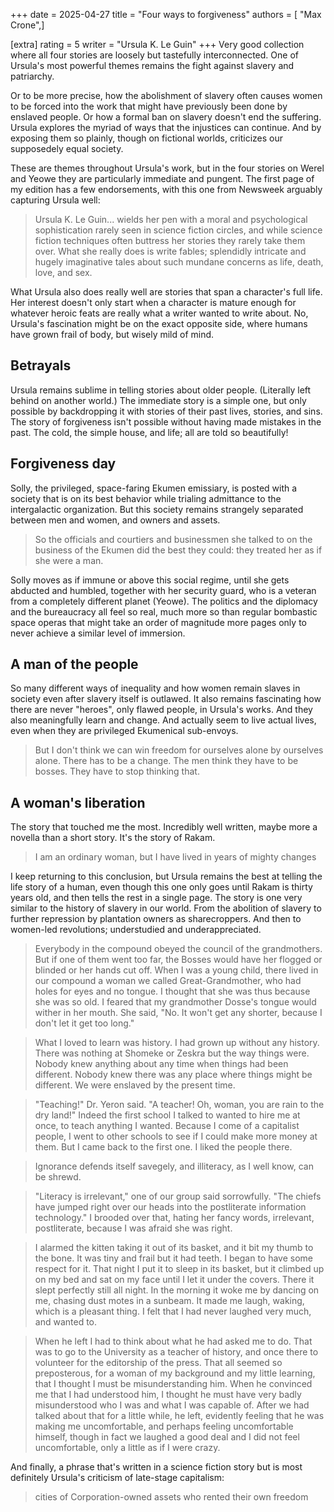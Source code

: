 +++
date = 2025-04-27
title = "Four ways to forgiveness"
authors = [ "Max Crone",]

[extra]
rating = 5
writer = "Ursula K. Le Guin"
+++
Very good collection where all four stories are loosely but tastefully interconnected.
One of Ursula's most powerful themes remains the fight against slavery and patriarchy.
<!-- more -->
Or to be more precise, how the abolishment of slavery often causes women to be forced into the work that might have previously been done by enslaved people.
Or how a formal ban on slavery doesn't end the suffering.
Ursula explores the myriad of ways that the injustices can continue.
And by exposing them so plainly, though on fictional worlds, criticizes our supposedely equal society.

These are themes throughout Ursula's work, but in the four stories on Werel and Yeowe they are particularly immediate and pungent.
The first page of my edition has a few endorsements, with this one from Newsweek arguably capturing Ursula well:

> Ursula K. Le Guin... wields her pen with a moral and psychological sophistication
> rarely seen in science fiction circles, and while science fiction techniques
> often buttress her stories they rarely take them over.
> What she really does is write fables; splendidly intricate and hugely imaginative
> tales about such mundane concerns as life, death, love, and sex.

What Ursula also does really well are stories that span a character's full life.
Her interest doesn't only start when a character is mature enough for whatever heroic feats are really what a writer wanted to write about.
No, Ursula's fascination might be on the exact opposite side, where humans have grown frail of body, but wisely mild of mind.

## Betrayals
Ursula remains sublime in telling stories about older people.
(Literally left behind on another world.)
The immediate story is a simple one, but only possible by backdropping it with stories of their past lives, stories, and sins.
The story of forgiveness isn't possible without having made mistakes in the past.
The cold, the simple house, and life; all are told so beautifully!

## Forgiveness day
Solly, the privileged, space-faring Ekumen emissiary, is posted with a society that is on its best behavior while trialing admittance to the intergalactic organization.
But this society remains strangely separated between men and women, and owners and assets.

> So the officials and courtiers and businessmen she talked to on the business of the Ekumen did the best they could: they treated her as if she were a man.

Solly moves as if immune or above this social regime, until she gets abducted and humbled, together with her security guard, who is a veteran from a completely different planet (Yeowe).
The politics and the diplomacy and the bureaucracy all feel so real, much more so than regular bombastic space operas that might take an order of magnitude more pages only to never achieve a similar level of immersion.

## A man of the people
So many different ways of inequality and how women remain slaves in society even after slavery itself is outlawed.
It also remains fascinating how there are never "heroes", only flawed people, in Ursula's works.
And they also meaningfully learn and change.
And actually seem to live actual lives, even when they are privileged Ekumenical sub-envoys.

> But I don't think we can win freedom for ourselves alone by ourselves alone.
> There has to be a change.
> The men think they have to be bosses.
> They have to stop thinking that.

## A woman's liberation
The story that touched me the most.
Incredibly well written, maybe more a novella than a short story.
It's the story of Rakam.

> I am an ordinary woman, but I have lived in years of mighty changes

I keep returning to this conclusion, but Ursula remains the best at telling the life story of a human, even though this one only goes until Rakam is thirty years old, and then tells the rest in a single page.
The story is one very similar to the history of slavery in our world.
From the abolition of slavery to further repression by plantation owners as sharecroppers.
And then to women-led revolutions; understudied and underappreciated.

> Everybody in the compound obeyed the council of the grandmothers.
> But if one of them went too far, the Bosses would have her flogged or blinded or her hands cut off.
> When I was a young child, there lived in our compound a woman we called Great-Grandmother, who had holes for eyes and no tongue.
> I thought that she was thus because she was so old.
> I feared that my grandmother Dosse's tongue would wither in her mouth.
> She said, "No. It won't get any shorter, because I don't let it get too long."

> What I loved to learn was history.
> I had grown up without any history.
> There was nothing at Shomeke or Zeskra but the way things were.
> Nobody knew anything about any time when things had been different.
> Nobody knew there was any place where things might be different.
> We were enslaved by the present time.

> "Teaching!" Dr. Yeron said. "A teacher! Oh, woman, you are rain to the dry land!"
> Indeed the first school I talked to wanted to hire me at once, to teach anything I wanted.
> Because I come of a capitalist people, I went to other schools to see if I could make more money at them.
> But I came back to the first one.
> I liked the people there.

> Ignorance defends itself savegely, and illiteracy, as I well know, can be shrewd.

> "Literacy is irrelevant," one of our group said sorrowfully.
> "The chiefs have jumped right over our heads into the postliterate information technology."
> I brooded over that, hating her fancy words, irrelevant, postliterate, because I was afraid she was right.

> I alarmed the kitten taking it out of its basket, and it bit my thumb to the bone.
> It was tiny and frail but it  had teeth.
> I began to have some respect for it.
> That night I put it to sleep in its basket, but it climbed up on my bed and sat on my face until I let it under the covers.
> There it slept perfectly still all night.
> In the morning it woke me by dancing on me, chasing dust motes in a sunbeam.
> It made me laugh, waking, which is a pleasant thing.
> I felt that I had never laughed very much, and wanted to.

> When he left I had to think about what he had asked me to do.
> That was to go to the University as a teacher of history, and once there to volunteer for the editorship of the press.
> That all seemed so preposterous, for a woman of my background and my little learning, that I thought I must be misunderstanding him.
> When he convinced me that I had understood him, I thought he must have very badly misunderstood who I was and what I was capable of.
> After we had talked about that for a little while, he left, evidently feeling that he was making me uncomfortable, and perhaps feeling uncomfortable himself, though in fact we laughed a good deal and I did not feel uncomfortable, only a little as if I were crazy.

And finally, a phrase that's written in a science fiction story but is most definitely Ursula's criticism of late-stage capitalism:

> cities of Corporation-owned assets who rented their own freedom
